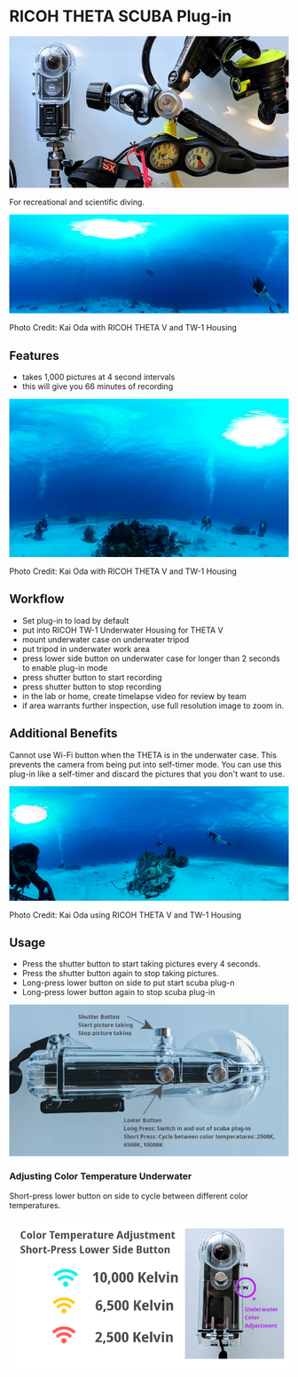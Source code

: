 # RICOH THETA SCUBA Plug-in

![scuba gear](release/1.png)

For recreational and scientific diving.

![underwater shot](images/underwater.png)

Photo Credit: Kai Oda with RICOH THETA V and TW-1 Housing

## Features
* takes 1,000 pictures at 4 second intervals
* this will give you 66 minutes of recording

![underwater 2](images/underwater-2.png)

Photo Credit: Kai Oda with RICOH THETA V and TW-1 Housing


## Workflow

* Set plug-in to load by default
* put into RICOH TW-1 Underwater Housing for THETA V
* mount underwater case on underwater tripod
* put tripod in underwater work area
* press lower side button on underwater case for longer than 2 seconds
to enable plug-in mode
* press shutter button to start recording
* press shutter button to stop recording
* in the lab or home, create timelapse video for review by team
* if area warrants further inspection, use full resolution image to
zoom in.

## Additional Benefits

Cannot use Wi-Fi button when the THETA is in the underwater case.
This prevents the camera from being put into self-timer mode.
You can use this plug-in like a self-timer and discard the pictures
that you don't want to use.



![underwater 3](images/underwater-3.png)

Photo Credit: Kai Oda using RICOH THETA V and TW-1 Housing

## Usage

* Press the shutter button to start taking pictures every
4 seconds.
* Press the shutter button again to stop taking pictures.
* Long-press lower button on side to put start scuba plug-n
* Long-press lower button again to stop scuba plug-in

![case](release/3.png)

### Adjusting Color Temperature Underwater

Short-press lower button on side to cycle between different
color temperatures.

![color temperature](release/4.png)




